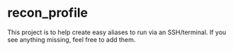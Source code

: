 # recon_profile
This project is to help create easy aliases to run via an SSH/terminal. If you see anything missing, feel free to add them.
